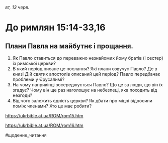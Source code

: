 
_вт, 13 черв._

# До римлян 15:14-33,16

## Плани Павла на майбутнє і прощання.
1. Як Павло ставиться до переважно незнайомих йому братів (і сестер) із римської церкви?
2. В який період писане це послання? Які плани озвучує Павло? Де в книзі Дій святих апостолів описаний цей період? Павло передбачає проблеми у Єрусалимі?
3. На чому наприкінці зосереджується Павло? Що це за люди, що він їх згадує? Чому він ще раз наголошує на небезпеці, яка походить від незгоди?
4. Від чого залежить єдність церкви? Як дбати про міцні відносини поміж членами? Хто це має робити?

https://ukrbible.at.ua/ROM/rom15.htm 

https://ukrbible.at.ua/ROM/rom16.htm 

#щоденне_читання
